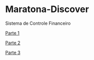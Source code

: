 # Maratona-Discover
Sistema de Controle Financeiro  

[Parte 1](https://douglasdl.github.io/Maratona-Discover/Part%201/)  

[Parte 2](https://douglasdl.github.io/Maratona-Discover/Part%202/)  

[Parte 3](https://douglasdl.github.io/Maratona-Discover/Part%203/)  
